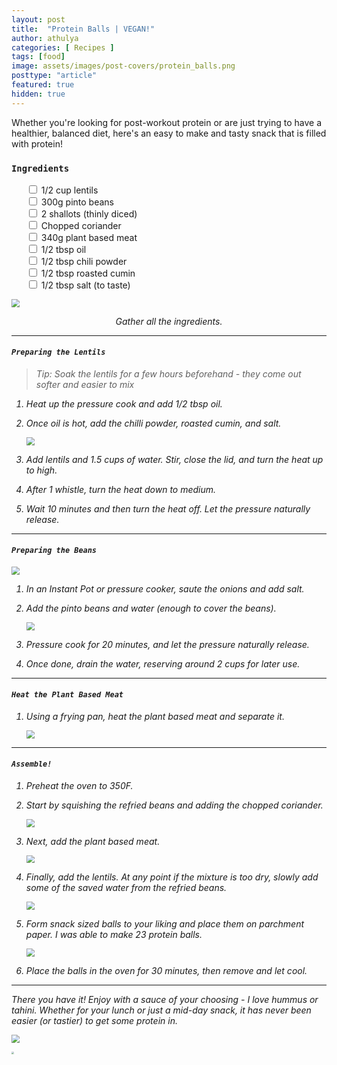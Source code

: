 ```yaml
---
layout: post
title:  "Protein Balls | VEGAN!"
author: athulya
categories: [ Recipes ]
tags: [food]
image: assets/images/post-covers/protein_balls.png
posttype: "article"
featured: true
hidden: true
---
```


Whether you're looking for post-workout protein or are just trying to have a healthier, balanced diet, here's an easy to make and tasty snack that is filled with protein!

### `Ingredients`
<ul>
<input type="checkbox" class="task-list-item-checkbox"> 1/2 cup lentils
<br>
<input type="checkbox"  class="task-list-item-checkbox"> 300g pinto beans
<br>
<input type="checkbox"  class="task-list-item-checkbox"> 2 shallots (thinly diced)
<br>
<input type="checkbox"  class="task-list-item-checkbox"> Chopped coriander
<br>
<input type="checkbox"  class="task-list-item-checkbox"> 340g plant based meat
<br>
<input type="checkbox"  class="task-list-item-checkbox"> 1/2 tbsp oil
<br>
<input type="checkbox"  class="task-list-item-checkbox"> 1/2 tbsp chili powder
<br>
<input type="checkbox"  class="task-list-item-checkbox"> 1/2 tbsp roasted cumin
<br>
<input type="checkbox"  class="task-list-item-checkbox"> 1/2 tbsp salt (to taste)
</ul>

<img src="/assets/images/protein-balls/setup.JPEG" style="zoom:80%;" /><em><center>Gather all the ingredients.</center>

----------

####  `Preparing the Lentils`

> Tip: Soak the lentils for a few hours beforehand - they come out softer and easier to mix

1. Heat up the pressure cook and add 1/2 tbsp oil.
2. Once oil is hot, add the chilli powder,  roasted cumin, and salt.

   <img src="/assets/images/protein-balls/spices.JPEG" style="zoom:80%;" /><em><center></center>

3. Add lentils and 1.5 cups of water. Stir, close the lid, and turn the heat up to high.
4. After 1 whistle, turn the heat down to medium.
5. Wait 10 minutes and then turn the heat off. Let the pressure naturally release.

----------

#### `Preparing the Beans`

<img src="/assets/images/protein-balls/diced.JPEG" style="zoom:80%;" /><em><center></center>

1. In an Instant Pot or pressure cooker, saute the onions and add salt.

2. Add the pinto beans and water (enough to cover the beans). 

   <img src="/assets/images/protein-balls/water.JPEG" style="zoom:80%;" /><em><center></center>

3. Pressure cook for 20 minutes, and let the pressure naturally release.
4. Once done, drain the water, reserving around 2 cups for later use.

----------

#### `Heat the Plant Based Meat`

1. Using a frying pan, heat the plant based meat and separate it.

   <img src="/assets/images/protein-balls/meats.JPEG" style="zoom:80%;" /><em><center></center>

----------

#### `Assemble!`

1. Preheat the oven to 350F.

2. Start by squishing the refried beans and adding the chopped coriander.

   <img src="/assets/images/protein-balls/cori.JPEG" style="zoom:80%;" /><em><center></center>

3. Next, add the plant based meat.

   <img src="/assets/images/protein-balls/mixed.JPEG" style="zoom:80%;" /><em><center></center>

4. Finally, add the lentils. At any point if the mixture is too dry, slowly add some of the saved water from the refried beans.

   <img src="/assets/images/protein-balls/mixed2.JPEG" style="zoom:80%;" /><em><center></center>

5. Form snack sized balls to your liking and place them on parchment paper. I was able to make 23 protein balls.

   <img src="/assets/images/protein-balls/roll.JPEG" style="zoom:80%;" /><em><center></center>
   
6. Place the balls in the oven for 30 minutes, then remove and let cool.

-----------

There you have it!  Enjoy with a sauce of your choosing - I love hummus or tahini. Whether for your lunch or just a mid-day snack, it has never been easier (or tastier) to get some protein in.

<img src="/assets/images/protein-balls/final.JPEG" style="zoom:80%;" /><em><center></center>

<img src="/assets/images/protein-balls/nutr.png" width="300" max-height="25%" style="zoom:25%;" /><em><center></center>

